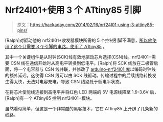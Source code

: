 # Nrf24l01+使用 3 个 ATtiny85 引脚

> 原文：<https://hackaday.com/2014/02/16/nrf24l01-using-3-attiny85-pins/>

[Ralph]对驱动他的 nrf24l01+收发器模块所需的 5 个控制引脚不满意，[所以他使用了这个只需要 3 个引脚的电路，使用了 ATtiny85](http://nerdralph.blogspot.ca/2014/01/nrf24l01-control-with-3-attiny85-pins.html) 。

其中一个关键组件是从时钟(SCK)线有效地驱动芯片选择(CSN)线。nrf24l01+需要 CSN 线在通信开始时从高电平转换到低电平。[Ralph]将 SCK 线放在二极管后面，将一个电容器与 CSN 线并联，并修改了 [arduino-nrf24l01 库](https://github.com/stanleyseow/arduino-nrf24l01)以编码时钟线的额外延迟。这使得 CSN 线可以由 SCK 线驱动。传输过程中的后续线路转换发生得太快，无法对电容充电，导致 CSN 线路处于低电平状态。

在将芯片使能线连接到高电平并将红色 LED 两端的 5V 电源线降至 1.9-3.6V 后，[Ralph]有一个 ATtiny85 控制 nrf24l01+模块。

虽然看似简单，但这是一个非常酷的黑客技术，它在 ATtiny85 上开辟了几条新的线路。
